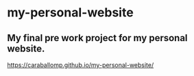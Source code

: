 # my-personal-website
## My final pre work project for my personal website. 

https://caraballomp.github.io/my-personal-website/
